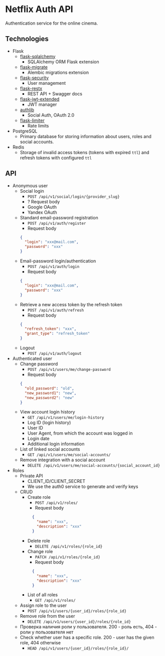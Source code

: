 # Netflix Auth API
Authentication service for the online cinema.

## Technologies
- Flask
  - [flask-sqlalchemy](https://flask-sqlalchemy.palletsprojects.com/en/2.x/quickstart/)
    - SQLAlchemy ORM Flask extension
  - [flask-migrate](https://flask-migrate.readthedocs.io/en/latest/)
    - Alembic migrations extension
  - [flask-security](https://pythonhosted.org/Flask-Security/quickstart.html)
    - User management
  - [flask-restx](https://flask-restx.readthedocs.io/en/latest/)
    - REST API + Swagger docs
  - [flask-jwt-extended](https://flask-jwt-extended.readthedocs.io/en/stable/basic_usage/)
    - JWT manager
  - [authlib](https://docs.authlib.org/en/latest/client/flask.html#flask-client)
    - Social Auth, OAuth 2.0
  - [flask-limiter](https://github.com/alisaifee/flask-limiter)
    - Rate limits
- PostgreSQL
  - Primary database for storing information about users, roles and social accounts.
- Redis
  - Storage of invalid access tokens (tokens with expired `ttl`) and refresh tokens with configured `ttl`

## API
- Anonymous user
  - Social login
    - `POST /api/v1/social/login/{provider_slug}`
    - ? Request body
    - Google OAuth
    - Yandex OAuth
  - Standard email-password registration
    - `POST /api/v1/auth/register`
    - Request body
    ```json
    {
      "login": "xxx@mail.com",
      "password": "xxx"
    }
    ```
  - Email-password login/authentication
    - `POST /api/v1/auth/login`
    - Request body
    ```json
    {
      "login": "xxx@mail.com",
      "password": "xxx"
    }
    ```
  - Retrieve a new access token by the refresh token
    - `POST /api/v1/auth/refresh`
    - Request body
    ```json
    {
      "refresh_token": "xxx",
      "grant_type": "refresh_token"
    }
    ```
  - Logout
    - `POST /api/v1/auth/logout`
- Authenticated user
  - Change password
    - `POST /api/v1/users/me/change-password`
    - Request body
    ```json
    {
      "old_password": "old",
      "new_password1": "new",
      "new_password2": "new"
    }
    ```
  - View account login history
    - `GET /api/v1/users/me/login-history`
    - Log ID (login history)
    - User ID
    - User Agent, from which the account was logged in
    - Login date
    - Additional login information
  - List of linked social accounts
    - `GET /api/v1/users/me/social-accounts/`
  - Remove integration with a social account
    - `DELETE /api/v1/users/me/social-accounts/{social_account_id}`
- Roles
  - Private API
    - CLIENT_ID/CLIENT_SECRET
    - We use the auth0 service to generate and verify keys
  - CRUD
    - Create role
      - `POST /api/v1/roles/`
      - Request body
      ```json
        {
          "name": "xxx",
          "description": "xxx"
        }
      ```
    - Delete role
      - `DELETE /api/v1/roles/{role_id}`
    - Change role
      - `PATCH /api/v1/roles/{role_id}`
      - Request body
      ```json
        {
          "name": "xxx",
          "description": "xxx"
        }
      ```
    - List of all roles
      - `GET /api/v1/roles/`
  - Assign role to the user
    - `POST /api/v1/users/{user_id}/roles/{role_id}`
  - Remove role from the user
    - `DELETE /api/v1/users/{user_id}/roles/{role_id}`
  - Проверка наличия роли у пользователя. 200 - роль есть, 404 - роли у пользователя нет
  - Check whether user has a specific role. 200 - user has the given role, 404 otherwise
    - `HEAD /api/v1/users/{user_id}/roles/{role_id}/`

